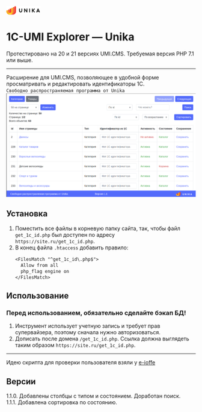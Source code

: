 [![Unika](./vendor/get1cId/img/unika_logo_black.png "Unika")](https://unikaweb.ru/)
# 1C-UMI Explorer — Unika
Протестировано на 20 и 21 версиях UMI.CMS. Требуемая версия PHP 7.1 или выше.
___
Расширение для UMI.CMS, позволяющее в удобной форме просматривать и редактировать идентификаторы 1С.  
`Свободно распространяемая программа от Unika`
![Пример вывода программы](./vendor/get1cId/img/example.png "Пример вывода программы")
## Установка
1.  Поместить все файлы в корневую папку сайта, так, чтобы файл `get_1c_id.php` был доступен по адресу `https://site.ru/get_1c_id.php`.
2.  В конец файла `.htaccess` добавить правило:  
    ```apacheconfig
    <FilesMatch "^get_1c_id\.php$">
      Allow from all
      php_flag engine on
    </FilesMatch>
    ```
## Использование
### Перед использованием, обязательно сделайте бэкап БД!
1.  Инструмент использует учетную запись и требует прав супервайзера, поэтому сначала нужно авторизоваться.
2.  Дописать после домена `/get_1c_id.php`. Ссылка должна выглядеть таким образом `https://site.ru/get_1c_id.php`.
___
Идею скрипта для проверки пользователя взяли у [e-ioffe](https://github.com/e-ioffe)
## Версии
1.1.0.  Добавлены столбцы с типом и состоянием. Доработан поиск.  
1.1.1.  Добавлена сортировка по состоянию.

